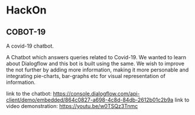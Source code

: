 # HackOn

## **COBOT-19**
A covid-19 chatbot.

A Chatbot which answers queries related to Covid-19. We wanted to learn about Dialogflow and this bot is built using the same. We wish to improve the not further by adding more information, making it more personable and integrating pie-charts, bar-graphs etc for visual representation of information. 

link to the chatbot: https://console.dialogflow.com/api-client/demo/embedded/864c0827-a698-4c8d-84db-2612b01c2b9a
link to video demonstration: https://youtu.be/w0TSQz3Tnmc

